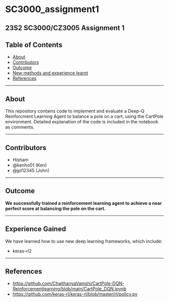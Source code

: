 # SC3000_assignment1
## 23S2 SC3000/CZ3005 Assignment 1

## Table of Contents
  * [About](#about)
  * [Contributors](#contributors)
  * [Outcome](#outcome)
  * [New methods and experience learnt](#new-methods-and-experience-learnt)
  * [References](#references)



---

## About 

This repository contains code to implement and evaluate a Deep-Q Reinforcment Learning Agent to balance a pole on a cart, using the CartPole environment. Detailed explanation of the code is included in the notebook as comments.


---
## Contributors

- Hisham
- @kenho01 (Ken) 
- @jpl12345 (John)


---
## Outcome

<b> 
We successfully trained a reinforcement learning agent to achieve a near perfect score at balancing the pole on the cart.
</b> 

---
## Experience Gained

We have learned how to use new deep learning frameworks, which include:
-	keras-rl2


---
## References
- https://github.com/ChaithanyaVamshi/CartPole-DQN-Reinforcementlearning/blob/main/CartPole_DQN.ipynb
- https://github.com/keras-rl/keras-rl/blob/master/rl/policy.py
